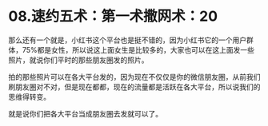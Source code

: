 # 08.速约五术：第一术撒网术：20

那么还有一个就是，小红书这个平台也是挺不错的，因为小红书它的一个用户群体，75%都是女性，所以说这上面女生是比较多的，大家也可以在这上面发一些照片，就说你们平时的那些朋友圈发的照片。

拍的那些照片可以在各大平台发的，因为现在不仅仅是你的微信朋友圈，从前我们刷朋友圈对不对，但是现在都都，现在的流量都是活跃在各大平台，所以说我们的思维得转变。

就是说你们把各大平台当成朋友圈去发就可以了。